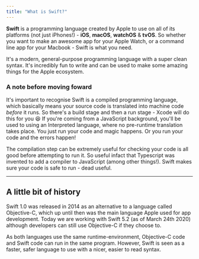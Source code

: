 ```yaml
---
title: "What is Swift?"
---
```


**Swift** is a programming language created by Apple to use on all of its platforms (not just iPhones!) - **iOS**, **macOS**, **watchOS** & **tvOS**. So whether you want to make an awesome app for your Apple Watch, or a command line app for your Macbook - Swift is what you need. 

It's a modern, general-purpose programming language with a super clean syntax. It's incredibly fun to write and can be used to make some amazing things for the Apple ecosystem.

### A note before moving foward

It's important to recognise Swift is a compiled programming language, which basically means your source code is translated into machine code *before* it runs. So there's a build stage and then a run stage - Xcode will do this for you 😆 If you're coming from a JavaScript background, you'll be used to using an Interpreted language, where no pre-runtime translation takes place. You just run your code and magic happens. Or you run your code and the errors happen!

The compilation step can be extremely useful for checking your code is all good before attempting to run it. So useful infact that Typescript was invented to add a compiler to JavaScript (among other things!). Swift makes sure your code is safe to run - dead useful.

----------

## A little bit of history

Swift 1.0 was released in 2014 as an alternative to a language called Objective-C, which up until then was the main language Apple used for app development. Today we are working with Swift 5.2 (as of March 24th 2020) although developers can still use Objective-C if they choose to.

As both languages use the same runtime-environment, Objective-C code and Swift code can run in the same program. However, Swift is seen as a faster, safer language to use with a nicer, easier to read syntax.


